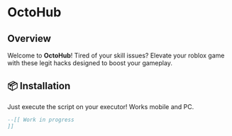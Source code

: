 # OctoHub

## Overview
Welcome to **OctoHub**! Tired of your skill issues? Elevate your roblox game with these legit hacks designed to boost your gameplay.

## 📦 Installation
Just execute the script on your executor! Works mobile and PC.
```lua
--[[ Work in progress
]]
```
